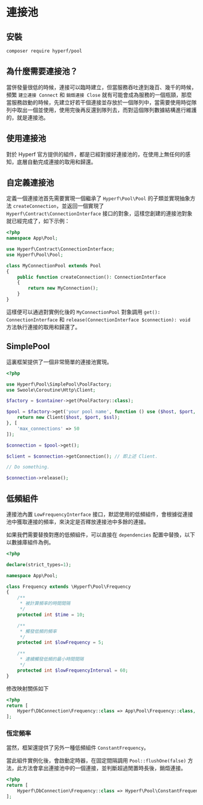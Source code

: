 # 連接池

## 安裝

```bash
composer require hyperf/pool
```

## 為什麼需要連接池？

當併發量很低的時候，連接可以臨時建立，但當服務吞吐達到幾百、幾千的時候，頻繁 `建立連接 Connect` 和 `銷燬連接 Close` 就有可能會成為服務的一個瓶頸，那麼當服務啟動的時候，先建立好若干個連接並存放於一個隊列中，當需要使用時從隊列中取出一個並使用，使用完後再反還到隊列去，而對這個隊列數據結構進行維護的，就是連接池。

## 使用連接池

對於 Hyperf 官方提供的組件，都是已經對接好連接池的，在使用上無任何的感知，底層自動完成連接的取用和歸還。

## 自定義連接池

定義一個連接池首先需要實現一個繼承了 `Hyperf\Pool\Pool` 的子類並實現抽象方法 `createConnection`，並返回一個實現了 `Hyperf\Contract\ConnectionInterface` 接口的對象，這樣您創建的連接池對象就已經完成了，如下示例：
```php
<?php
namespace App\Pool;

use Hyperf\Contract\ConnectionInterface;
use Hyperf\Pool\Pool;

class MyConnectionPool extends Pool
{
    public function createConnection(): ConnectionInterface
    {
        return new MyConnection();
    }
}
``` 
這樣便可以通過對實例化後的 `MyConnectionPool` 對象調用 `get(): ConnectionInterface` 和 `release(ConnectionInterface $connection): void` 方法執行連接的取用和歸還了。   

## SimplePool

這裏框架提供了一個非常簡單的連接池實現。

```php
<?php

use Hyperf\Pool\SimplePool\PoolFactory;
use Swoole\Coroutine\Http\Client;

$factory = $container->get(PoolFactory::class);

$pool = $factory->get('your pool name', function () use ($host, $port, $ssl) {
    return new Client($host, $port, $ssl);
}, [
    'max_connections' => 50
]);

$connection = $pool->get();

$client = $connection->getConnection(); // 即上述 Client.

// Do something.

$connection->release();

```

## 低頻組件

連接池內置 `LowFrequencyInterface` 接口，默認使用的低頻組件，會根據從連接池中獲取連接的頻率，來決定是否釋放連接池中多餘的連接。

如果我們需要替換對應的低頻組件，可以直接在 `dependencies` 配置中替換，以下以數據庫組件為例。

```php
<?php

declare(strict_types=1);

namespace App\Pool;

class Frequency extends \Hyperf\Pool\Frequency
{
    /**
     * 被計算頻率的時間間隔
     */
    protected int $time = 10;

    /**
     * 觸發低頻的頻率
     */
    protected int $lowFrequency = 5;

    /**
     * 連續觸發低頻的最小時間間隔
     */
    protected int $lowFrequencyInterval = 60;
}

```

修改映射關係如下

```php
<?php
return [
    Hyperf\DbConnection\Frequency::class => App\Pool\Frequency::class,
];
```

### 恆定頻率

當然，框架還提供了另外一種低頻組件 `ConstantFrequency`。

當此組件實例化後，會啟動定時器，在固定間隔調用 `Pool::flushOne(false)` 方法，此方法會拿出連接池中的一個連接，並判斷超過閒置時長後，銷燬連接。

```php
<?php
return [
    Hyperf\DbConnection\Frequency::class => Hyperf\Pool\ConstantFrequency::class,
];
```
